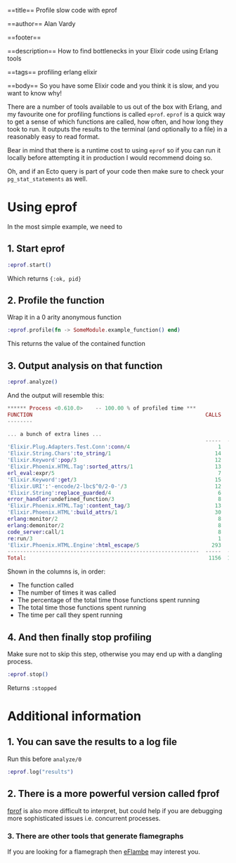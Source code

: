 ==title==
Profile slow code with eprof

==author==
Alan Vardy

==footer==


==description==
How to find bottlenecks in your Elixir code using Erlang tools

==tags==
profiling erlang elixir

==body==
So you have some Elixir code and you think it is slow, and you want to know why!

There are a number of tools available to us out of the box with Erlang, and my favourite one for profiling functions is called `eprof`. `eprof` is a quick way to get a sense of which functions are called, how often, and how long they took to run. It outputs the results to the terminal (and optionally to a file) in a reasonably easy to read format.

Bear in mind that there is a runtime cost to using `eprof` so if you can run it locally before attempting it in production I would recommend doing so.

Oh, and if an Ecto query is part of your code then make sure to check your `pg_stat_statements` as well.

# Using eprof

In the most simple example, we need to

## 1. Start eprof

```elixir
:eprof.start()
```

Which returns `{:ok, pid}`

## 2. Profile the function

Wrap it in a 0 arity anonymous function

```elixir
:eprof.profile(fn -> SomeModule.example_function() end)
```

This returns the value of the contained function

## 3. Output analysis on that function

```elixir
:eprof.analyze()
```

And the output will resemble this:

```elixir
****** Process <0.610.0>    -- 100.00 % of profiled time *** 
FUNCTION                                                       CALLS        %  TIME  [uS / CALLS]
-------- 

... a bunch of extra lines ...      
                                                               -----  -------  ----  [----------]
'Elixir.Plug.Adapters.Test.Conn':conn/4                            1     1.43     5  [      5.00]
'Elixir.String.Chars':to_string/1                                 14     1.43     5  [      0.36]
'Elixir.Keyword':pop/3                                            12     1.72     6  [      0.50]
'Elixir.Phoenix.HTML.Tag':sorted_attrs/1                          13     1.72     6  [      0.46]
erl_eval:expr/5                                                    7     2.01     7  [      1.00]
'Elixir.Keyword':get/3                                            15     2.01     7  [      0.47]
'Elixir.URI':'-encode/2-lbc$^0/2-0-'/3                            12     2.01     7  [      0.58]
'Elixir.String':replace_guarded/4                                  6     2.01     7  [      1.17]
error_handler:undefined_function/3                                 8     2.29     8  [      1.00]
'Elixir.Phoenix.HTML.Tag':content_tag/3                           13     2.29     8  [      0.62]
'Elixir.Phoenix.HTML':build_attrs/1                               30     2.58     9  [      0.30]
erlang:monitor/2                                                   8     2.87    10  [      1.25]
erlang:demonitor/2                                                 8     3.72    13  [      1.63]
code_server:call/1                                                 8     5.16    18  [      2.25]
re:run/3                                                           1     7.16    25  [     25.00]
'Elixir.Phoenix.HTML.Engine':html_escape/5                       293     9.17    32  [      0.11]
-------------------------------------------------------------  -----  -------  ----  [----------]
Total:                                                          1156  100.00%   349  [      0.30]
```

Shown in the columns is, in order:

- The function called
- The number of times it was called
- The percentage of the total time those functions spent running
- The total time those functions spent running
- The time per call they spent running

## 4. And then finally stop profiling

Make sure not to skip this step, otherwise you may end up with a dangling process.

```elixir
:eprof.stop()
```

Returns `:stopped`

# Additional information

## 1. You can save the results to a log file

Run this before `analyze/0`

```elixir
:eprof.log("results")
```

## 2. There is a more powerful version called fprof

[fprof](https://www.erlang.org/docs/24/man/fprof.html) is also more difficult to interpret, but could help if you are debugging more sophisticated issues i.e. concurrent processes.

### 3. There are other tools that generate flamegraphs

If you are looking for a flamegraph then [eFlambe](https://github.com/Stratus3D/eflambe) may interest you.
